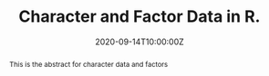 ---
abstract: This is the abstract for character data and factors
address:
  city: Richmond
  country: United States
  postcode: "23284"
  region: VA
  street: 1000 West Cary Street
all_day: false
date: "2020-09-14T10:00:00Z"
date_end: "2020-09-14T15:00:00Z"
event: Data Literacy Lecture on Character Data & Factors
event_url: https://us02web.zoom.us/j/86289645889?pwd=YzVBZlhPYUwydE5pNWVhTFExSlA2Zz09
featured: false
location: Center for Environmental Studies
math: false
summary: Character data and factors.
tags: ["forcats"]
keywords: ["data munging"]
title: Character and Factor Data in R.
url_code: ""
url_pdf: ""
url_slides: "/slides/character_factor.html"
url_video: ""
---